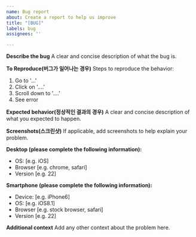 ```yaml
---
name: Bug report
about: Create a report to help us improve
title: "[BUG]"
labels: bug
assignees: ''

---
```


**Describe the bug**
A clear and concise description of what the bug is.

**To Reproduce(버그가 일어나는 경우)**
Steps to reproduce the behavior:
1. Go to '...'
2. Click on '....'
3. Scroll down to '....'
4. See error

**Expected behavior(정상적인 결과의 경우)**
A clear and concise description of what you expected to happen.

**Screenshots(스크린샷)**
If applicable, add screenshots to help explain your problem.

**Desktop (please complete the following information):**
 - OS: [e.g. iOS]
 - Browser [e.g. chrome, safari]
 - Version [e.g. 22]

**Smartphone (please complete the following information):**
 - Device: [e.g. iPhone6]
 - OS: [e.g. iOS8.1]
 - Browser [e.g. stock browser, safari]
 - Version [e.g. 22]

**Additional context**
Add any other context about the problem here.
